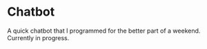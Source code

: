 # Chatbot
A quick chatbot that I programmed for the better part of a weekend. Currently in progress.

